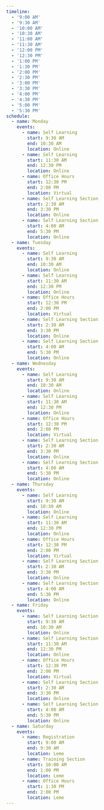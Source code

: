 ```yaml
---
timeline:
  - '9:00 AM'
  - '9:30 AM'
  - '10:00 AM'
  - '10:30 AM'
  - '11:00 AM'
  - '11:30 AM'
  - '12:00 PM'
  - '12:30 PM'
  - '1:00 PM'
  - '1:30 PM'
  - '2:00 PM'
  - '2:30 PM'
  - '3:00 PM'
  - '3:30 PM'
  - '4:00 PM'
  - '4:30 PM'
  - '5:00 PM'
  - '5:30 PM'
schedule:
  - name: Monday
    events:
      - name: Self Learning
        start: 9:30 AM
        end: 10:30 AM
        location: Online
      - name: Self Learning
        start: 11:30 AM
        end: 12:30 PM
        location: Online
      - name: Office Hours
        start: 12:30 PM
        end: 2:00 PM
        location: Virtual
      - name: Self Learning Section
        start: 2:30 AM
        end: 3:30 PM
        location: Online 
      - name: Self Learning Section
        start: 4:00 AM
        end: 5:30 PM
        location: Online   
  - name: Tuesday
    events:
      - name: Self Learning
        start: 9:30 AM
        end: 10:30 AM
        location: Online
      - name: Self Learning
        start: 11:30 AM
        end: 12:30 PM
        location: Online
      - name: Office Hours
        start: 12:30 PM
        end: 2:00 PM
        location: Virtual
      - name: Self Learning Section
        start: 2:30 AM
        end: 3:30 PM
        location: Online 
      - name: Self Learning Section
        start: 4:00 AM
        end: 5:30 PM
        location: Online   
  - name: Wednesday
    events:
      - name: Self Learning
        start: 9:30 AM
        end: 10:30 AM
        location: Online
      - name: Self Learning
        start: 11:30 AM
        end: 12:30 PM
        location: Online
      - name: Office Hours
        start: 12:30 PM
        end: 2:00 PM
        location: Virtual
      - name: Self Learning Section
        start: 2:30 AM
        end: 3:30 PM
        location: Online 
      - name: Self Learning Section
        start: 4:00 AM
        end: 5:30 PM
        location: Online   
  - name: Thursday
    events:
      - name: Self Learning
        start: 9:30 AM
        end: 10:30 AM
        location: Online
      - name: Self Learning
        start: 11:30 AM
        end: 12:30 PM
        location: Online
      - name: Office Hours
        start: 12:30 PM
        end: 2:00 PM
        location: Virtual
      - name: Self Learning Section
        start: 2:30 AM
        end: 3:30 PM
        location: Online 
      - name: Self Learning Section
        start: 4:00 AM
        end: 5:30 PM
        location: Online   
  - name: Friday
    events:
      - name: Self Learning Section
        start: 9:30 AM
        end: 10:30 AM
        location: Online
      - name: Self Learning Section
        start: 11:30 AM
        end: 12:30 PM
        location: Online
      - name: Office Hours
        start: 12:30 PM
        end: 2:00 PM
        location: Virtual
      - name: Self Learning Section
        start: 2:30 AM
        end: 3:30 PM
        location: Online 
      - name: Self Learning Section
        start: 4:00 AM
        end: 5:30 PM
        location: Online    
  - name: Saturday
    events:
      - name: Registration
        start: 9:00 AM
        end: 9:30 AM
        location: Leme
      - name: Training Section
        start: 10:00 AM
        end: 1:00 PM
        location: Leme
      - name: Office Hours
        start: 1:30 PM
        end: 2:00 PM
        location: Leme     
---
```

